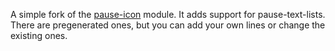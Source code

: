 A simple fork of the [pause-icon](https://gitlab.com/Freeze020/pause-icon/) module. It adds support for pause-text-lists. There are pregenerated ones, but you can add your own lines or change the existing ones.

